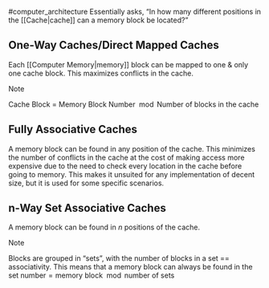 #computer_architecture 
Essentially asks, “In how many different positions in the [[Cache|cache]] can a memory block be located?”

## One-Way Caches/Direct Mapped Caches
Each [[Computer Memory|memory]] block can be mapped to one & only one cache block. This maximizes conflicts in the cache.
>[!note] 
>Cache Block = Memory Block Number$\mod{\text{Number of blocks in the cache}}$ 

## Fully Associative Caches
A memory block can be found in any position of the cache. This minimizes the number of conflicts in the cache at the cost of making access more expensive due to the need to check every location in the cache before going to memory. This makes it unsuited for any implementation of decent size, but it is used for some specific scenarios.

## n-Way Set Associative Caches
A memory block can be found in $n$ positions of the cache. 
>[!note]
>Blocks are grouped in “sets”, with the number of blocks in a set == associativity. This means that a memory block can always be found in the $\text{set number} =\text{memory block} \mod{\text{number of sets}}$